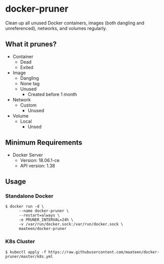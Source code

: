 # docker-pruner

Clean up all unused Docker containers, images (both dangling and unreferenced), networks, and volumes regularly.

## What it prunes?

- Container
    - Dead
    - Exited
- Image
    - Dangling
    - None tag
    - Unused
        - Created before 1 month
- Network
    - Custom
        - Unused
- Volume
    - Local
        - Unsed

## Minimum Requirements

- Docker Server
    - Version: 18.06.1-ce
    - API version: 1.38

## Usage

### Standalone Docker

```shell script
$ docker run -d \
      --name docker-pruner \
      --restart=always \
      -e PRUNER_INTERVAL=24h \
      -v /var/run/docker.sock:/var/run/docker.sock \
      maateen/docker-pruner
```

### K8s Cluster

```shell script
$ kubectl apply -f https://raw.githubusercontent.com/maateen/docker-pruner/master/k8s.yml
```